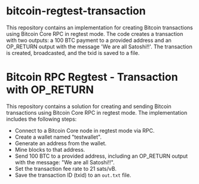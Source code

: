 # bitcoin-regtest-transaction
This repository contains an implementation for creating Bitcoin transactions using Bitcoin Core RPC in regtest mode. The code creates a transaction with two outputs: a 100 BTC payment to a provided address and an OP_RETURN output with the message 'We are all Satoshi!!'. The transaction is created, broadcasted, and the txid is saved to a file.


# Bitcoin RPC Regtest - Transaction with OP_RETURN

This repository contains a solution for creating and sending Bitcoin transactions using Bitcoin Core RPC in regtest mode. The implementation includes the following steps:

- Connect to a Bitcoin Core node in regtest mode via RPC.
- Create a wallet named "testwallet".
- Generate an address from the wallet.
- Mine blocks to that address.
- Send 100 BTC to a provided address, including an OP_RETURN output with the message: "We are all Satoshi!!".
- Set the transaction fee rate to 21 sats/vB.
- Save the transaction ID (txid) to an `out.txt` file.
